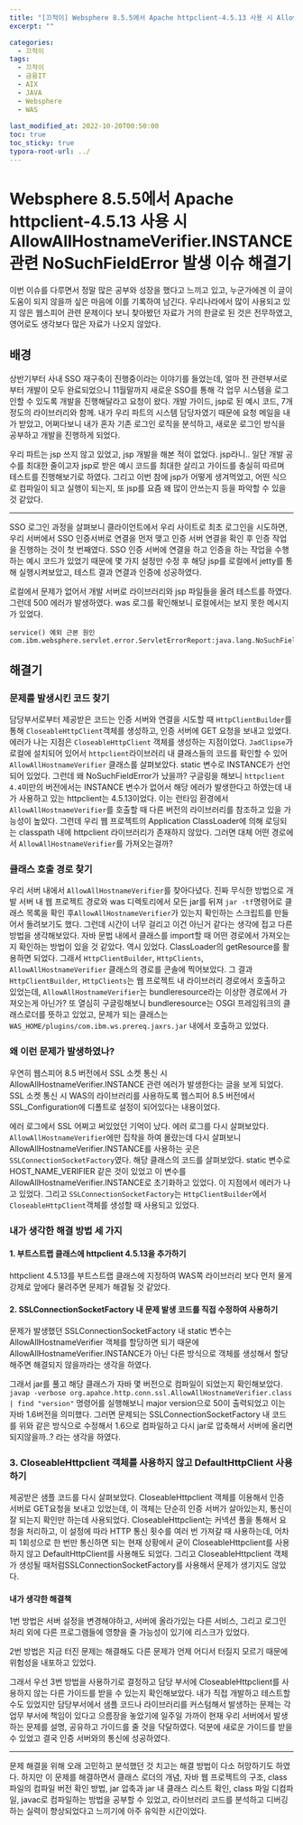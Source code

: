 ```yaml
---
title: "[끄적이] Websphere 8.5.5에서 Apache httpclient-4.5.13 사용 시 AllowAllHostnameVerifier.INSTANCE 관련 NoSuchFieldError 발생 이슈 해결기"
excerpt: ""

categories:
  - 끄적이
tags:
  - 끄적이
  - 금융IT
  - AIX
  - JAVA
  - Websphere
  - WAS
 
last_modified_at: 2022-10-20T00:50:00
toc: true
toc_sticky: true
typora-root-url: ../
---
```




# Websphere 8.5.5에서 Apache httpclient-4.5.13 사용 시 AllowAllHostnameVerifier.INSTANCE 관련 NoSuchFieldError 발생 이슈 해결기

이번 이슈를 다루면서 정말 많은 공부와 성장을 했다고 느끼고 있고, 누군가에겐 이 글이 도움이 되지 않을까 싶은 마음에 이를 기록하여 남긴다. 우리나라에서 많이 사용되고 있지 않은 웹스피어 관련 문제이다 보니 찾아봤던 자료가 거의 한글로 된 것은 전무하였고, 영어로도 생각보다 많은 자료가 나오지 않았다. 



## 배경

상반기부터 사내 SSO 재구축이 진행중이라는 이야기를 들었는데,  얼마 전 관련부서로부터 개발이 모두 완료되었으니 11월말까지 새로운 SSO를 통해 각 업무 시스템을 로그인할 수 있도록 개발을 진행해달라고 요청이 왔다. 개발 가이드, jsp로 된 예시 코드, 7개 정도의 라이브러리와 함께. 내가 우리 파트의 시스템 담당자였기 때문에 요청 메일을 내가 받았고, 어쩌다보니 내가 혼자 기존 로그인 로직을 분석하고, 새로운 로그인 방식을 공부하고 개발을 진행하게 되었다. 

우리 파트는 jsp 쓰지 않고 있었고, jsp 개발을 해본 적이 없었다. jsp라니.. 일단 개발 공수를 최대한 줄이고자 jsp로 받은 예시 코드를 최대한 살리고 가이드를 충실히 따르며 테스트를 진행해보기로 하였다. 그리고 이번 참에 jsp가 어떻게 생겨먹었고, 어떤 식으로 컴파일이 되고 실행이 되는지, 또 jsp를 요즘 왜 많이 안쓰는지 등을 파악할 수 있을 것 같았다.

---

SSO 로그인 과정을 살펴보니 클라이언트에서 우리 사이트로 최초 로그인을 시도하면, 우리 서버에서 SSO 인증서버로 연결을 먼저 맺고 인증 서버 연결을 확인 후 인증 작업을 진행하는 것이 첫 번째였다. SSO 인증 서버에 연결을 하고 인증을 하는 작업을 수행하는 예시 코드가 있었기 때문에 몇 가지 설정만 수정 후 해당 jsp를 로컬에서 jetty를 통해 실행시켜보았고, 테스트 결과 연결과 인증에 성공하였다. 

로컬에서 문제가 없어서 개발 서버로 라이브러리와 jsp 파일들을 올려 테스트를 하였다. 그런데 500 에러가 발생하였다. was 로그를 확인해보니 로컬에서는 보지 못한 메시지가 있었다.

```
service() 예외 근본 원인
com.ibm.websphere.servlet.error.ServletErrorReport:java.lang.NoSuchFieldError:org/apache/http/conn/ssl/AllowAllhostnameVerifier.INSTANCE
```



## 해결기

### 문제를 발생시킨 코드 찾기

담당부서로부터 제공받은 코드는 인증 서버와 연결을 시도할 때 `HttpClientBuilder`를 통해 `CloseableHttpClient`객체를 생성하고, 인증 서버에 GET 요청을 보내고 있었다. 에러가 나는 지점은 `CloseableHttpClient` 객체를 생성하는 지점이었다. `JadClipse`가 로컬에 설치되어 있어서 `httpclient`라이브러리 내 클래스들의 코드를 확인할 수 있어`AllowAllHostnameVerifier` 클래스를 살펴보았다. static 변수로 INSTANCE가 선언되어 있었다. 그런데 왜 NoSuchFieldError가 났을까? 구글링을 해보니 `httpclient 4.4`미만의 버전에서는 INSTANCE 변수가 없어서 해당 에러가 발생한다고 하였는데 내가 사용하고 있는 httpclient는 4.5.13이었다. 이는 런타임 환경에서 `AllowAllHostnameVerifier`를 호출할 때 다른 버전의 라이브러리를 참조하고 있을 가능성이 높았다. 그런데 우리 웹 프로젝트의 Application ClassLoader에 의해 로딩되는 classpath 내에 httpclient 라이브러리가 존재하지 않았다. 그러면 대체 어떤 경로에서 `AllowAllHostnameVerifier`를 가져오는걸까?



### 클래스 호출 경로 찾기

우리 서버 내에서 `AllowAllHostnameVerifier`를 찾아다녔다. 진짜 무식한 방법으로 개발 서버 내 웹 프로젝트 경로와 was 디렉토리에서 모든 jar를 뒤져 `jar -tf`명령어로 클래스 목록을 확인  후`AllowAllHostnameVerifier`가 있는지 확인하는 스크립트를 만들어서 돌려보기도 했다. 그런데 시간이 너무 걸리고 이건 아닌거 같다는 생각에 접고 다른 방법을 생각해보았다. 자바 문법 내에서 클래스를 import할 때 어떤 경로에서 가져오는지  확인하는 방법이 있을 것 같았다. 역시 있었다. ClassLoader의 getResource를 활용하면 되었다. 그래서 `HttpClientBuilder`, `HttpClients`, `AllowAllHostnameVerifier` 클래스의 경로를 콘솔에 찍어보았다. 그 결과 `HttpClientBuilder`, `HttpClients`는 웹 프로젝트 내 라이브러리 경로에서 호출하고 있었는데,   `AllowAllHostnameVerifier`는 bundleresource라는 이상한 경로에서 가져오는게 아닌가? 또 열심히 구글링해보니 bundleresource는 OSGI 프레임워크의 클래스로더를 뜻하고 있었고, 문제가 되는 클래스는 `WAS_HOME/plugins/com.ibm.ws.prereq.jaxrs.jar` 내에서 호출하고 있었다. 



### 왜 이런 문제가 발생하였나?

우연히 웹스피어 8.5 버전에서 SSL 소켓 통신 시 AllowAllHostnameVerifier.INSTANCE 관련 에러가 발생한다는 글을 보게 되었다. SSL 소켓 통신 시 WAS의 라이브러리를 사용하도록 웹스피어 8.5 버전에서 SSL_Configuration에 디폴트로 설정이 되어있다는 내용이었다.

에러 로그에서 SSL 어쩌고 써있었던 기억이 났다. 에러 로그를 다시 살펴보았다. `AllowAllHostnameVerifier`에만 집착을 하여 몰랐는데 다시 살펴보니 AllowAllHostnameVerifier.INSTANCE를 사용하는 곳은 `SSLConnectionSocketFactory`였다. 해당 클래스의 코드를 살펴보았다. static 변수로 HOST_NAME_VERIFIER 같은 것이 있었고 이 변수를 AllowAllHostnameVerifier.INSTANCE로 초기화하고 있었다. 이 지점에서 에러가 나고 있었다. 그리고 `SSLConnectionSocketFactory`는 `HttpClientBuilder`에서  `CloseableHttpClient`객체를 생성할 때 사용되고 있었다.



### 내가 생각한 해결 방법 세 가지

#### 1. 부트스트랩 클래스에 httpclient 4.5.13을 추가하기

httpclient 4.5.13를 부트스트랩 클래스에 지정하여 WAS쪽 라이브러리 보다 먼저 물게 강제로 앞에다 물려주면 문제가 해결될 것 같았다.



#### 2. SSLConnectionSocketFactory 내 문제 발생 코드를 직접 수정하여 사용하기

문제가 발생했던 SSLConnectionSocketFactory 내 static 변수는 AllowAllHostnameVerifier 객체를 할당하면 되기 때문에 AllowAllHostnameVerifier.INSTANCE가 아닌 다른 방식으로 객체를 생성해서 할당해주면 해결되지 않을까라는 생각을 하였다. 

그래서 jar를 풀고 해당 클래스가 자바 몇 버전으로 컴파일이 되었는지 확인해보았다. `javap -verbose org.apahce.http.conn.ssl.AllowAllHostnameVerifier.class | find "version"` 명령어를 실행해보니 major version으로 50이 출력되었고 이는 자바 1.6버전을 의미했다. 그러면 문제되는 SSLConnectionSocketFactory 내 코드를 위와 같은 방식으로 수정해서 1.6으로 컴파일하고 다시 jar로 압축해서 서버에 올리면 되지않을까..? 라는 생각을 하였다.



### 3. CloseableHttpclient 객체를 사용하지 않고 DefaultHttpClient 사용하기

제공받은 샘플 코드를 다시 살펴보았다. CloseableHttpclient 객체를 이용해서 인증 서버로 GET요청을 보내고 있었는데, 이 객체는 단순히 인증 서버가 살아있는지, 통신이 잘 되는지 확인만 하는데 사용되었다. CloseableHttpclient는 커넥션 풀을 통해서 요청을 처리하고, 이 설정에 따라 HTTP 통신 횟수를 여러 번 가져갈 때 사용하는데, 어차피 1회성으로 한 번만 통신하면 되는 현재 상황에서 굳이 CloseableHttpclient를 사용하지 않고 DefaultHttpClient를 사용해도 되었다. 그리고 CloseableHttpclient 객체가 생성될 때처럼SSLConnectionSocketFactory를 사용해서 문제가 생기지도 않았다. 



#### 내가 생각한 해결책

1번 방법은 서버 설정을 변경해야하고, 서버에 올라가있는 다른 서비스, 그리고 로그인 처리 외에 다른 프로그램들에 영향을 줄 가능성이 있기에 리스크가 있었다.

2번 방법은 지금 터진 문제는 해결해도 다른 문제가 언제 어디서 터질지 모르기 때문에 위험성을 내포하고 있었다.

그래서 우선 3번 방법을 사용하기로 결정하고 담당 부서에 CloseableHttpclient를 사용하지 않는 다른 가이드를 받을 수 있는지 확인해보았다. 내가 직접 개발하고 테스트할 수도 있었지만 담당부서에서 샘플 코드나 라이브러리를 커스텀해서 발생하는 문제는 각 업무 부서에 책임이 있다고 으름장을 놓았기에 일주일 가까이 현재 우리 서버에서 발생하는 문제를 설명, 공유하고 가이드를 줄 것을 닥달하였다. 덕분에 새로운 가이드를 받을 수 있었고 결국 인증 서버와의 통신에 성공하였다.



---



문제 해결을 위해 오래 고민하고 분석했던 것 치고는 해결 방법이 다소 허망하기도 하였다. 하지만 이 문제를 해결하면서 클래스 로더의 개념, 자바 웹 프로젝트의 구조, class 파일의 컴파일 버전 확인 방법, jar 압축과 jar 내 클래스 리스트 확인, class 파일 디컴파일, javac로 컴파일하는 방법을 공부할 수 있었고, 라이브러리 코드를 분석하고 디버깅하는 실력이 향상되었다고 느끼기에 아주 유익한 시간이었다. 
